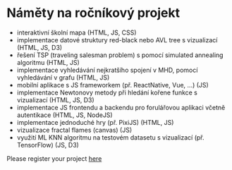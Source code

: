 # Náměty na ročníkový projekt

* interaktivní školní mapa (HTML, JS, CSS)
* implementace datové struktury red-black nebo AVL tree s vizualizací (HTML, JS, D3)
* řešení TSP (traveling salesman problem) s pomocí simulated annealing algoritmu (HTML, JS)
* implementace vyhledávání nejkratšího spojení v MHD, pomocí vyhledávání v grafu (HTML, JS)
* mobilní aplikace s JS frameworkem (př. ReactNative, Vue, ...) (JS)
* implementace Newtonovy metody při hledání kořene funkce s vizualizací (HTML, JS, D3)
* implementace JS frontendu a backendu pro forulářovou aplikaci včetně autentikace (HTML, JS, NodeJS)
* implementace jednoduché hry (př. PixiJS) (HTML, JS)
* vizualizace fractal flames (canvas) (JS)
* využití ML KNN algoritmu na testovém datasetu s vizualizací (př. TensorFlow) (JS, D3)

Please register your project [here](https://forms.gle/ZcbHP8u4UoqBbvC46)

